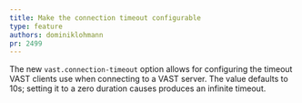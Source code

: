 ```yaml
---
title: Make the connection timeout configurable
type: feature
authors: dominiklohmann
pr: 2499
---
```


The new `vast.connection-timeout` option allows for configuring the timeout VAST
clients use when connecting to a VAST server. The value defaults to 10s; setting
it to a zero duration causes produces an infinite timeout.
